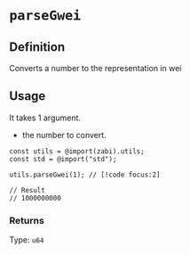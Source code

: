 # `parseGwei`

## Definition

Converts a number to the representation in wei

## Usage

It takes 1 argument.

- the number to convert.

```zig
const utils = @import(zabi).utils;
const std = @import("std");

utils.parseGwei(1); // [!code focus:2]

// Result
// 1000000000
```

### Returns

Type: `u64`

